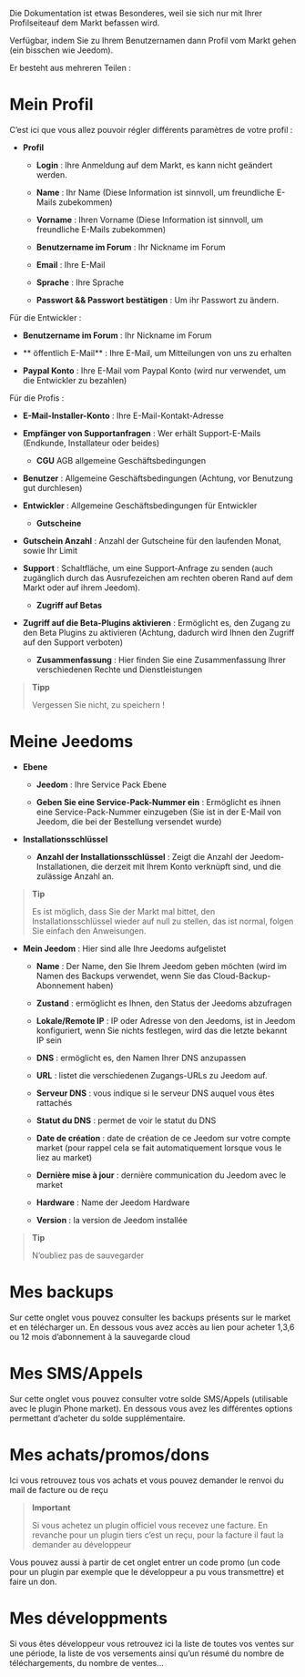 Die Dokumentation ist etwas Besonderes, weil sie sich nur mit Ihrer
Profilseiteauf dem Markt befassen wird.

Verfügbar, indem Sie zu Ihrem Benutzernamen dann Profil vom Markt gehen (ein bisschen wie Jeedom).

Er besteht aus mehreren Teilen :

Mein Profil 
==========

C’est ici que vous allez pouvoir régler différents paramètres de votre
profil :

-   **Profil**

    -   **Login** : Ihre Anmeldung auf dem Markt, es kann nicht geändert werden.

    -   **Name** : Ihr Name (Diese Information ist sinnvoll, um freundliche 
        E-Mails zubekommen)

    -   **Vorname** : Ihren Vorname (Diese Information ist sinnvoll,
        um freundliche E-Mails zubekommen)

    -   **Benutzername im Forum** : Ihr Nickname im Forum

    -   **Email** : Ihre E-Mail

    -   **Sprache** : Ihre Sprache

    -   **Passwort && Passwort bestätigen** : Um ihr
        Passwort zu ändern.

Für die Entwickler :

-   **Benutzername im Forum** : Ihr Nickname im Forum

-   ** öffentlich E-Mail** : Ihre E-Mail, um Mitteilungen von 
    uns zu erhalten

-   **Paypal Konto** : Ihre E-Mail vom Paypal Konto (wird nur verwendet,
    um die Entwickler zu bezahlen)

Für die Profis :

-   **E-Mail-Installer-Konto** : Ihre E-Mail-Kontakt-Adresse

-   **Empfänger von Supportanfragen** : Wer erhält Support-E-Mails
    (Endkunde, Installateur oder beides)

    -   **CGU** AGB allgemeine Geschäftsbedingungen

-   **Benutzer** : Allgemeine Geschäftsbedingungen (Achtung, vor 
    Benutzung gut durchlesen)

-   **Entwickler** : Allgemeine Geschäftsbedingungen für 
    Entwickler

    -   **Gutscheine**

-   **Gutschein Anzahl** : Anzahl der Gutscheine für den laufenden Monat, 
    sowie Ihr Limit

-   **Support** : Schaltfläche, um eine Support-Anfrage zu senden (auch
    zugänglich durch das Ausrufezeichen am rechten oberen Rand auf dem 
    Markt oder auf ihrem Jeedom). 

    -   **Zugriff auf Betas**

-   **Zugriff auf die Beta-Plugins aktivieren** : Ermöglicht es, den Zugang zu den 
    Beta Plugins zu aktivieren (Achtung, dadurch wird Ihnen den Zugriff auf den Support verboten)

    -   **Zusammenfassung** : Hier finden Sie eine Zusammenfassung Ihrer
        verschiedenen Rechte und Dienstleistungen

> **Tipp**
>
> Vergessen Sie nicht, zu speichern !

Meine Jeedoms
===========

-   **Ebene**

    -   **Jeedom** : Ihre Service Pack Ebene

    -   **Geben Sie eine Service-Pack-Nummer ein** : Ermöglicht es ihnen eine
        Service-Pack-Nummer einzugeben (Sie ist in der E-Mail von Jeedom,
        die bei der Bestellung versendet wurde)

-   **Installationsschlüssel**

    -   **Anzahl der Installationsschlüssel** : Zeigt die Anzahl
        der Jeedom-Installationen, die derzeit mit Ihrem Konto verknüpft sind,
        und die zulässige Anzahl an.

> **Tip**
>
> Es ist möglich, dass Sie der Markt mal bittet, den Installationsschlüssel
> wieder auf null zu stellen, das ist normal, folgen Sie einfach den
> Anweisungen.

-   **Mein Jeedom** : Hier sind alle Ihre Jeedoms aufgelistet

    -   **Name** : Der Name, den Sie Ihrem Jeedom geben möchten (wird
        im Namen des Backups verwendet, wenn Sie das Cloud-Backup-
        Abonnement haben)

    -   **Zustand** : ermöglicht es Ihnen, den Status der Jeedoms abzufragen

    -   **Lokale/Remote IP** : IP oder Adresse von den Jeedoms,
        ist in Jeedom konfiguriert, wenn Sie nichts festlegen, wird das die
        letzte bekannt IP sein

    -   **DNS** : ermöglicht es, den Namen Ihrer DNS anzupassen

    -   **URL** : listet die verschiedenen Zugangs-URLs zu Jeedom auf.

    -   **Serveur DNS** : vous indique si le serveur DNS auquel vous
        êtes rattachés

    -   **Statut du DNS** : permet de voir le statut du DNS

    -   **Date de création** : date de création de ce Jeedom sur votre
        compte market (pour rappel cela se fait automatiquement lorsque
        vous le liez au market)

    -   **Dernière mise à jour** : dernière communication du Jeedom avec
        le market

    -   **Hardware** : Name der Jeedom Hardware

    -   **Version** : la version de Jeedom installée

> **Tip**
>
> N’oubliez pas de sauvegarder

Mes backups 
===========

Sur cette onglet vous pouvez consulter les backups présents sur le
market et en télécharger un. En dessous vous avez accès au lien pour
acheter 1,3,6 ou 12 mois d’abonnement à la sauvegarde cloud

Mes SMS/Appels 
==============

Sur cette onglet vous pouvez consulter votre solde SMS/Appels
(utilisable avec le plugin Phone market). En dessous vous avez les
différentes options permettant d’acheter du solde supplémentaire.

Mes achats/promos/dons 
======================

Ici vous retrouvez tous vos achats et vous pouvez demander le renvoi du
mail de facture ou de reçu

> **Important**
>
> Si vous achetez un plugin officiel vous recevez une facture. En
> revanche pour un plugin tiers c’est un reçu, pour la facture il faut
> la demander au développeur

Vous pouvez aussi à partir de cet onglet entrer un code promo (un code
pour un plugin par exemple que le développeur a pu vous transmettre) et
faire un don.

Mes développments 
=================

Si vous êtes développeur vous retrouvez ici la liste de toutes vos
ventes sur une période, la liste de vos versements ainsi qu’un résumé du
nombre de téléchargements, du nombre de ventes…​
